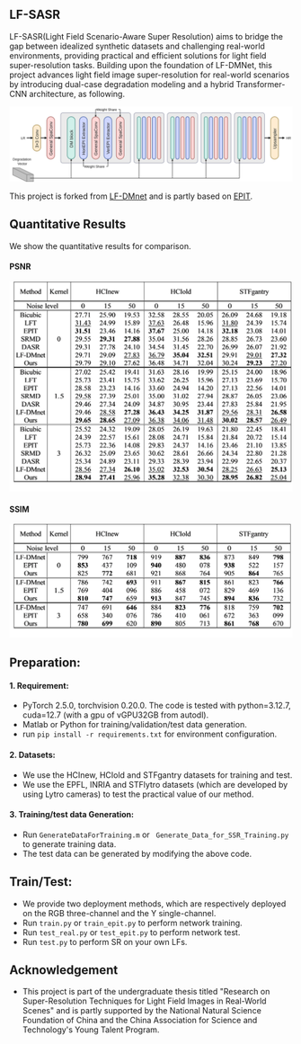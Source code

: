 ## LF-SASR

LF-SASR(Light Field Scenario-Aware Super Resolution) aims to bridge the gap between idealized synthetic datasets and challenging real-world environments, providing practical and efficient solutions for light field super-resolution tasks. Building upon the foundation of LF-DMNet, this project advances light field image super-resolution for real-world scenarios by introducing dual-case degradation modeling and a hybrid Transformer-CNN architecture, as following.

![](/assets/SASR_eng.svg)

This project is forked from [LF-DMnet](https://github.com/yingqianwang/LF-DMnet) and is partly based on [EPIT](https://github.com/ZhengyuLiang24/EPIT/).

## Quantitative Results

We show the quantitative results for comparison.

#### PSNR

![](/assets/psnr.png)

#### SSIM

![](/assets/ssim.png)

## Preparation:

#### 1. Requirement:

* PyTorch 2.5.0, torchvision 0.20.0. The code is tested with python=3.12.7, cuda=12.7 (with a gpu of vGPU32GB from autodl).
* Matlab or Python for training/validation/test data generation.
* run `pip install -r requirements.txt` for environment configuration.

#### 2. Datasets:

* We use the HCInew, HCIold and STFgantry datasets for training and test.
* We use the EPFL, INRIA and STFlytro datasets (which are developed by using Lytro cameras) to test the practical value of our method.

#### 3. Training/test data Generation:

* Run `GenerateDataForTraining.m`  or  ` Generate_Data_for_SSR_Training.py`   to generate training data. 
* The test data can be generated by modifying the above code.

## Train/Test:

* We provide two deployment methods, which are respectively deployed on the RGB three-channel and the Y single-channel.
* Run `train.py` or  `train_epit.py` to perform network training. 
* Run `test_real.py` or  `test_epit.py` to perform network test. 
* Run `test.py` to perform SR on your own LFs. 

## Acknowledgement

* This project is part of the undergraduate thesis titled "Research on Super-Resolution Techniques for Light Field Images in Real-World Scenes" and is partly supported by the National Natural Science Foundation of China and the China Association for Science and Technology's Young Talent Program.

